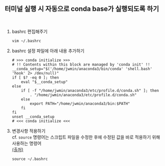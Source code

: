 ## 터미널 실행 시 자동으로 conda base가 실행되도록 하기

<br>

1. bashrc 편집해주기      
    
   ```console
   vim ~/.bashrc
   ```

2. bashrc 설정 파일에 아래 내용 추가하기
   ```console
   # >>> conda initialize >>>
   # !! Contents within this block are managed by 'conda init' !!
   __conda_setup="$('/home/jwmin/anaconda3/bin/conda' 'shell.bash' 'hook' 2> /dev/null)"
   if [ $? -eq 0 ]; then
       eval "$__conda_setup"
   else
       if [ -f "/home/jwmin/anaconda3/etc/profile.d/conda.sh" ]; then
           . "/home/jwmin/anaconda3/etc/profile.d/conda.sh"
       else
           export PATH="/home/jwmin/anaconda3/bin:$PATH"
       fi
   fi
   unset __conda_setup
   # <<< conda initialize <<<
   ```

3. 변경사항 적용하기     
   cf. `source` 명령어는 스크립트 파일을 수정한 후에 수정된 값을 바로 적용하기 위해 사용하는 명령어     
   [(출처)](https://klero.tistory.com/entry/source-%EB%AA%85%EB%A0%B9%EC%96%B4%EB%9E%80)  
   ```console
   source ~/.bashrc
   ```

